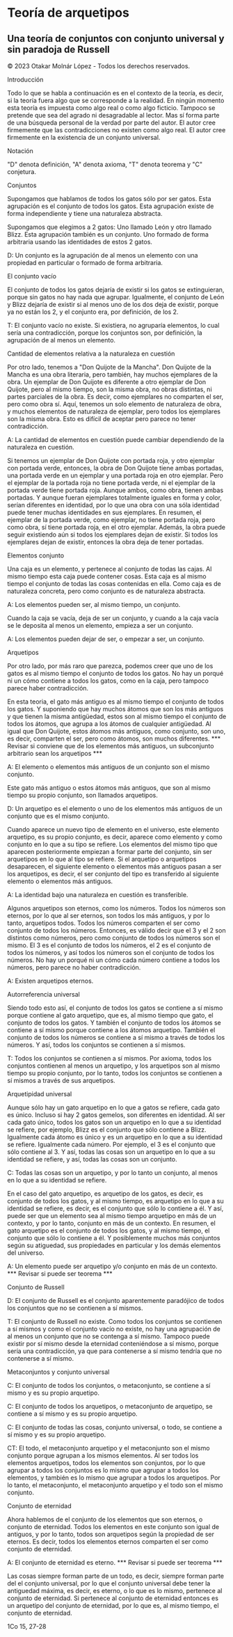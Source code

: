 # Teoría de arquetipos
## Una teoría de conjuntos con conjunto universal y sin paradoja de Russell

© 2023 Otakar Molnár López - Todos los derechos reservados.

Introducción

Todo lo que se habla a continuación es en el contexto de la teoría, es decir, si la teoría fuera algo que se corresponde a la realidad. En ningún momento esta teoría es impuesta como algo real o como algo ficticio. Tampoco se pretende que sea del agrado ni desagradable al lector. Mas sí forma parte de una búsqueda personal de la verdad por parte del autor. El autor cree firmemente que las contradicciones no existen como algo real. El autor cree firmemente en la existencia de un conjunto universal.

Notación

"D" denota definición, "A" denota axioma, "T" denota teorema y "C" conjetura.

Conjuntos

Supongamos que hablamos de todos los gatos sólo por ser gatos. Esta agrupación es el conjunto de todos los gatos. Esta agrupación existe de forma independiente y tiene una naturaleza abstracta.

Supongamos que elegimos a 2 gatos: Uno llamado León y otro llamado Blizz. Esta agrupación también es un conjunto. Uno formado de forma arbitraria usando las identidades de estos 2 gatos.

D: Un conjunto es la agrupación de al menos un elemento con una propiedad en particular o formado de forma arbitraria.

El conjunto vacío

El conjunto de todos los gatos dejaría de existir si los gatos se extinguieran, porque sin gatos no hay nada que agrupar. Igualmente, el conjunto de León y Blizz dejaría de existir si al menos uno de los dos deja de existir, porque ya no están los 2, y el conjunto era, por definición, de los 2.

T: El conjunto vacío no existe. Si existiera, no agruparía elementos, lo cual sería una contradicción, porque los conjuntos son, por definición, la agrupación de al menos un elemento.

Cantidad de elementos relativa a la naturaleza en cuestión

Por otro lado, tenemos a "Don Quijote de la Mancha". Don Quijote de la Mancha es una obra literaria, pero también, hay muchos ejemplares de la obra. Un ejemplar de Don Quijote es diferente a otro ejemplar de Don Quijote, pero al mismo tiempo, son la misma obra, no obras distintas, ni partes parciales de la obra. Es decir, como ejemplares no comparten el ser, pero como obra sí. Aquí, tenemos un solo elemento de naturaleza de obra, y muchos elementos de naturaleza de ejemplar, pero todos los ejemplares son la misma obra. Esto es difícil de aceptar pero parece no tener contradicción.

A: La cantidad de elementos en cuestión puede cambiar dependiendo de la naturaleza en cuestión.

Si tenemos un ejemplar de Don Quijote con portada roja, y otro ejemplar con portada verde, entonces, la obra de Don Quijote tiene ambas portadas, una portada verde en un ejemplar y una portada roja en otro ejemplar. Pero el ejemplar de la portada roja no tiene portada verde, ni el ejemplar de la portada verde tiene portada roja. Aunque ambos, como obra, tienen ambas portadas. Y aunque fueran ejemplares totalmente iguales en forma y color, serían diferentes en identidad, por lo que una obra con una sóla identidad puede tener muchas identidades en sus ejemplares. En resumen, el ejemplar de la portada verde, como ejemplar, no tiene portada roja, pero como obra, sí tiene portada roja, en el otro ejemplar. Además, la obra puede seguir existiendo aún si todos los ejemplares dejan de existir. Si todos los ejemplares dejan de existir, entonces la obra deja de tener portadas.

Elementos conjunto

Una caja es un elemento, y pertenece al conjunto de todas las cajas. Al mismo tiempo esta caja puede contener cosas. Esta caja es al mismo tiempo el conjunto de todas las cosas contenidas en ella. Como caja es de naturaleza concreta, pero como conjunto es de naturaleza abstracta.

A: Los elementos pueden ser, al mismo tiempo, un conjunto.

Cuando la caja se vacía, deja de ser un conjunto, y cuando a la caja vacía se le deposita al menos un elemento, empieza a ser un conjunto.

A: Los elementos pueden dejar de ser, o empezar a ser, un conjunto.

Arquetipos

Por otro lado, por más raro que parezca, podemos creer que uno de los gatos es al mismo tiempo el conjunto de todos los gatos. No hay un porqué ni un cómo contiene a todos los gatos, como en la caja, pero tampoco parece haber contradicción.

En esta teoria, el gato más antiguo es al mismo tiempo el conjunto de todos los gatos. Y suponiendo que hay muchos átomos que son los más antiguos y que tienen la misma antigüedad, estos son al mismo tiempo el conjunto de todos los átomos, que agrupa a los átomos de cualquier antigüedad. Al igual que Don Quijote, estos átomos más antiguos, como conjunto, son uno, es decir, comparten el ser, pero como átomos, son muchos diferentes.
*** Revisar si conviene que de los elementos más antiguos, un subconjunto arbitrario sean los arquetipos ***

A: El elemento o elementos más antiguos de un conjunto son el mismo conjunto.

Este gato más antiguo o estos átomos más antiguos, que son al mismo tiempo su propio conjunto, son llamados arquetipos.

D: Un arquetipo es el elemento o uno de los elementos más antiguos de un conjunto que es el mismo conjunto.

Cuando aparece un nuevo tipo de elemento en el universo, este elemento arquetipo, es su propio conjunto, es decir, aparece como elemento y como conjunto en lo que a su tipo se refiere. Los elementos del mismo tipo que aparecen posteriormente empiezan a formar parte del conjunto, sin ser arquetipos en lo que al tipo se refiere. Si el arquetipo o arquetipos desaparecen, el siguiente elemento o elementos más antiguos pasan a ser los arquetipos, es decir, el ser conjunto del tipo es transferido al siguiente elemento o elementos más antiguos.

A: La identidad bajo una naturaleza en cuestión es transferible.

Algunos arquetipos son eternos, como los números. Todos los números son eternos, por lo que al ser eternos, son todos los más antiguos, y por lo tanto, arquetipos todos. Todos los números comparten el ser como conjunto de todos los números. Entonces, es válido decir que el 3 y el 2 son distintos como números, pero como conjunto de todos los números son el mismo. El 3 es el conjunto de todos los números, el 2 es el conjunto de todos los números, y así todos los números son el conjunto de todos los números. No hay un porqué ni un cómo cada número contiene a todos los números, pero parece no haber contradicción.

A: Existen arquetipos eternos.

Autorreferencia universal

Siendo todo esto así, el conjunto de todos los gatos se contiene a sí mismo porque contiene al gato arquetipo, que es, al mismo tiempo que gato, el conjunto de todos los gatos. Y también el conjunto de todos los átomos se contiene a sí mismo porque contiene a los átomos arquetipo. También el conjunto de todos los números se contiene a sí mismo a través de todos los números. Y así, todos los conjuntos se contienen a sí mismos.

T: Todos los conjuntos se contienen a sí mismos. Por axioma, todos los conjuntos contienen al menos un arquetipo, y los arquetipos son al mismo tiempo su propio conjunto, por lo tanto, todos los conjuntos se contienen a sí mismos a través de sus arquetipos.

Arquetipidad universal

Aunque sólo hay un gato arquetipo en lo que a gatos se refiere, cada gato es único. Incluso si hay 2 gatos gemelos, son diferentes en identidad. Al ser cada gato único, todos los gatos son un arquetipo en lo que a su identidad se refiere, por ejemplo, Blizz es el conjunto que sólo contiene a Blizz. Igualmente cada átomo es único y es un arquetipo en lo que a su identidad se refiere. Igualmente cada número. Por ejemplo, el 3 es el conjunto que sólo contiene al 3. Y así, todas las cosas son un arquetipo en lo que a su identidad se refiere, y así, todas las cosas son un conjunto.

C: Todas las cosas son un arquetipo, y por lo tanto un conjunto, al menos en lo que a su identidad se refiere.

En el caso del gato arquetipo, es arquetipo de los gatos, es decir, es conjunto de todos los gatos, y al mismo tiempo, es arquetipo en lo que a su identidad se refiere, es decir, es el conjunto que sólo lo contiene a él. Y así, puede ser que un elemento sea al mismo tiempo arquetipo en más de un contexto, y por lo tanto, conjunto en más de un contexto. En resumen, el gato arquetipo es el conjunto de todos los gatos, y al mismo tiempo, el conjunto que sólo lo contiene a él. Y posiblemente muchos más conjuntos según su atiguedad, sus propiedades en particular y los demás elementos del universo.

A: Un elemento puede ser arquetipo y/o conjunto en más de un contexto. *** Revisar si puede ser teorema ***

Conjunto de Russell

D: El conjunto de Russell es el conjunto aparentemente paradójico de todos los conjuntos que no se contienen a sí mismos.

T: El conjunto de Russell no existe. Como todos los conjuntos se contienen a sí mismos y como el conjunto vacío no existe, no hay una agrupación de al menos un conjunto que no se contenga a sí mismo. Tampoco puede existir por sí mismo desde la eternidad conteniéndose a sí mismo, porque sería una contradicción, ya que para contenerse a sí mismo tendría que no contenerse a sí mismo.

Metaconjuntos y conjunto universal

C: El conjunto de todos los conjuntos, o metaconjunto, se contiene a sí mismo y es su propio arquetipo.

C: El conjunto de todos los arquetipos, o metaconjunto de arquetipo, se contiene a sí mismo y es su propio arquetipo.

C: El conjunto de todas las cosas, conjunto universal, o todo, se contiene a sí mismo y es su propio arquetipo.

CT: El todo, el metaconjunto arquetipo y el metaconjunto son el mismo conjunto porque agrupan a los mismos elementos. Al ser todos los elementos arquetipos, todos los elementos son conjuntos, por lo que agrupar a todos los conjuntos es lo mismo que agrupar a todos los elementos, y también es lo mismo que agrupar a todos los arquetipos. Por lo tanto, el metaconjunto, el metaconjunto arquetipo y el todo son el mismo conjunto.

Conjunto de eternidad

Ahora hablemos de el conjunto de los elementos que son eternos, o conjunto de eternidad. Todos los elementos en este conjunto son igual de antiguos, y por lo tanto, todos son arquetipos según la propiedad de ser eternos. Es decir, todos los elementos eternos comparten el ser como conjunto de eternidad.

A: El conjunto de eternidad es eterno. *** Revisar si puede ser teorema ***

Las cosas siempre forman parte de un todo, es decir, siempre forman parte del el conjunto universal, por lo que el conjunto universal debe tener la antiguedad máxima, es decir, es eterno, o lo que es lo mismo, pertenece al conjunto de eternidad. Si pertenece al conjunto de eternidad entonces es un arquetipo del conjunto de eternidad, por lo que es, al mismo tiempo, el conjunto de eternidad.



1Co 15, 27-28
